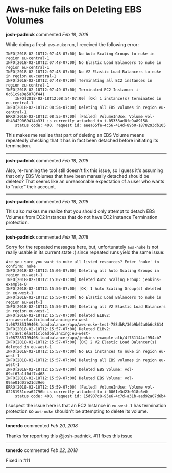 # Aws-nuke fails on Deleting EBS Volumes

**josh-padnick** commented *Feb 18, 2018*

While doing a fresh `aws-nuke` run, I received the following error:

```
INFO[2018-02-18T12:07:48-07:00] No Auto Scaling Groups to nuke in region eu-central-1
INFO[2018-02-18T12:07:48-07:00] No Elastic Load Balancers to nuke in region eu-central-1
INFO[2018-02-18T12:07:48-07:00] No V2 Elastic Load Balancers to nuke in region eu-central-1
INFO[2018-02-18T12:07:48-07:00] Terminating all EC2 instances in region eu-central-1
INFO[2018-02-18T12:07:49-07:00] Terminated EC2 Instance: i-0c61c9e0e5878f441
	INFO[2018-02-18T12:08:54-07:00] [OK] 1 instance(s) terminated in eu-central-1
INFO[2018-02-18T12:08:54-07:00] Deleting all EBS volumes in region eu-central-1
ERRO[2018-02-18T12:08:55-07:00] [Failed] VolumeInUse: Volume vol-0b43429069414b331 is currently attached to i-05333ad8fe9a89158
	status code: 400, request id: eeea65fe-4c56-414d-89b0-1878293db105
```

This makes me realize that part of deleting an EBS Volume means repeatedly checking that it has in fact been detached before initiating its termination.
<br />
***


**josh-padnick** commented *Feb 18, 2018*

Also, re-running the tool still doesn't fix this issue, so I guess it's assuming that only EBS Volumes that have been manually detached should be deleted? That seems like an unreasonable expectation of a user who wants to "nuke" their account.
***

**josh-padnick** commented *Feb 18, 2018*

This also makes me realize that you should only attempt to detach EBS Volumes from EC2 Instances that do not have EC2 Instance Termination protection.
***

**josh-padnick** commented *Feb 18, 2018*

Sorry for the repeated messages here, but, unfortunately `aws-nuke` is not really usable in its current state :( since repeated runs yield the same issue:

```
Are you sure you want to nuke all listed resources? Enter 'nuke' to confirm: nuke
INFO[2018-02-18T12:15:06-07:00] Deleting all Auto Scaling Groups in region eu-west-1
INFO[2018-02-18T12:15:07-07:00] Deleted Auto Scaling Group: jenkins-example-0
INFO[2018-02-18T12:15:56-07:00] [OK] 1 Auto Scaling Group(s) deleted in eu-west-1
INFO[2018-02-18T12:15:56-07:00] No Elastic Load Balancers to nuke in region eu-west-1
INFO[2018-02-18T12:15:56-07:00] Deleting all V2 Elastic Load Balancers in region eu-west-1
INFO[2018-02-18T12:15:57-07:00] Deleted ELBv2: arn:aws:elasticloadbalancing:eu-west-1:087285199408:loadbalancer/app/aws-nuke-test-7SSdhR/36b9b62a0b6c8614
INFO[2018-02-18T12:15:57-07:00] Deleted ELBv2: arn:aws:elasticloadbalancing:eu-west-1:087285199408:loadbalancer/app/jenkins-example-alb/4f731144cf954cb7
INFO[2018-02-18T12:15:57-07:00] [OK] 2 V2 Elastic Load Balancer(s) deleted in eu-west-1
INFO[2018-02-18T12:15:57-07:00] No EC2 instances to nuke in region eu-west-1
INFO[2018-02-18T12:15:57-07:00] Deleting all EBS volumes in region eu-west-1
INFO[2018-02-18T12:15:58-07:00] Deleted EBS Volume: vol-09cf67a1f0df7c468
INFO[2018-02-18T12:15:59-07:00] Deleted EBS Volume: vol-09ae01d07e21d39e6
ERRO[2018-02-18T12:15:59-07:00] [Failed] VolumeInUse: Volume vol-02281951cea62796b is currently attached to i-0061e3d23e018c6e0
	status code: 400, request id: 15d907c8-95e6-4c7d-a31b-aad92a07d6b4
```

I suspect the issue here is that an EC2 Instance in `eu-west-1` has termination protection so `aws-nuke` shouldn't be attempting to delete its volume.
***

**tonerdo** commented *Feb 20, 2018*

Thanks for reporting this @josh-padnick. #11 fixes this issue
***

**tonerdo** commented *Feb 22, 2018*

Fixed in #11
***

